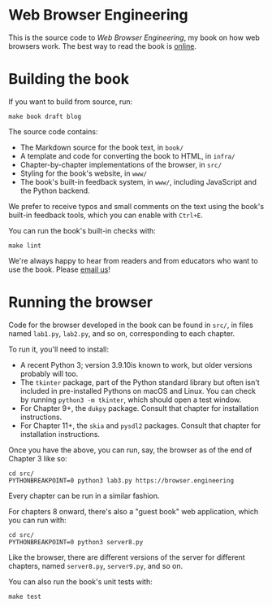 Web Browser Engineering
=======================

This is the source code to *Web Browser Engineering*, my book on how
web browsers work. The best way to read the book is
[online](https://browser.engineering/).

# Building the book

If you want to build from source, run:

    make book draft blog

The source code contains:

- The Markdown source for the book text, in `book/`
- A template and code for converting the book to HTML, in `infra/`
- Chapter-by-chapter implementations of the browser, in `src/`
- Styling for the book's website, in `www/`
- The book's built-in feedback system, in `www/`, including JavaScript
  and the Python backend.

We prefer to receive typos and small comments on the text using the
book's built-in feedback tools, which you can enable with `Ctrl+E`.

You can run the book's built-in checks with:

    make lint

We're always happy to hear from readers and from educators who want to
use the book. Please [email us](mailto:author@browser.engineering)!

# Running the browser

Code for the browser developed in the book can be found in `src/`, in
files named `lab1.py`, `lab2.py`, and so on, corresponding to each
chapter.

To run it, you'll need to install:

- A recent Python 3; version 3.9.10is known to work, but older
  versions probably will too.
- The `tkinter` package, part of the Python standard library but often
  isn't included in pre-installed Pythons on macOS and Linux.
  You can check by running `python3 -m tkinter`, which should open a test window.
- For Chapter 9+, the `dukpy` package. Consult that chapter for installation instructions.
- For Chapter 11+, the `skia` and `pysdl2` packages. Consult that chapter for installation instructions.

Once you have the above, you can run, say, the browser as of the end
of Chapter 3 like so:

```
cd src/
PYTHONBREAKPOINT=0 python3 lab3.py https://browser.engineering
```

Every chapter can be run in a similar fashion.

For chapters 8 onward, there's also a "guest book" web application,
which you can run with:

```
cd src/
PYTHONBREAKPOINT=0 python3 server8.py
```

Like the browser, there are different versions of the server for
different chapters, named `server8.py`, `server9.py`, and so on.

You can also run the book's unit tests with:

    make test
